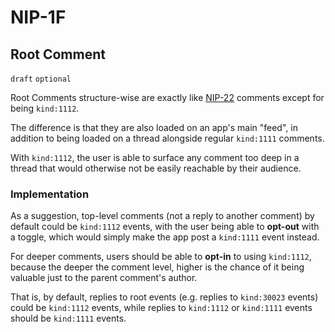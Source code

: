 NIP-1F
======

Root Comment
------------

`draft` `optional`

Root Comments structure-wise are exactly like [NIP-22](22.md) comments except
for being `kind:1112`.

The difference is that they are also loaded on an app's main "feed", in addition
to being loaded on a thread alongside regular `kind:1111` comments.

With `kind:1112`, the user is able to surface any comment too deep in a thread
that would otherwise not be easily reachable by their audience.

### Implementation

As a suggestion, top-level comments (not a reply to another comment) by default
could be `kind:1112` events, with the user being able to **opt-out** with a toggle,
which would simply make the app post a `kind:1111` event instead.

For deeper comments, users should be able to **opt-in** to using `kind:1112`,
because the deeper the comment level, higher is the chance of it being valuable
just to the parent comment's author.

That is, by default, replies to root events (e.g. replies to `kind:30023` events)
could be `kind:1112` events, while replies to `kind:1112` or `kind:1111` events
should be `kind:1111` events.
